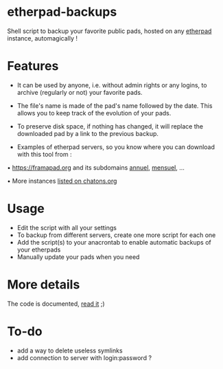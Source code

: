 # etherpad-backups
Shell script to backup your favorite public pads, hosted on any [etherpad](https://etherpad.org/) instance, automagically !

# Features
- It can be used by anyone, i.e. without admin rights or any logins, to archive (regularly or not) your favorite pads.

- The file's name is made of the pad's name followed by the date. This allows you to keep track of the evolution of your pads.

- To preserve disk space, if nothing has changed, it will replace the downloaded pad by a link to the previous backup.

- Examples of etherpad servers, so you know where you can download with this tool from :

• https://framapad.org and its subdomains [annuel](https://annuel.framapad.org), [mensuel](https://mensuel.framapad.org), ...

• More instances [listed on chatons.org](https://www.chatons.org/search/by-service?service_type_target_id=All&field_alternatives_aux_services_target_id=All&field_software_target_id=224&field_is_shared_value=All&title=) 


# Usage
- Edit the script with all your settings
- To backup from different servers, create one more script for each one 
- Add the script(s) to your anacrontab to enable automatic backups of your etherpads
- Manually update your pads when you need

# More details
The code is documented, [read it](https://github.com/pouek/etherpad-backups/blob/main/etherpad-backups.sh) ;)


# To-do
- add a way to delete useless symlinks
- add connection to server with login:password ?
